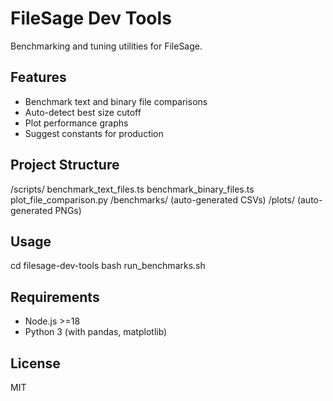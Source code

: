 # FileSage Dev Tools

Benchmarking and tuning utilities for FileSage.

## Features

- Benchmark text and binary file comparisons
- Auto-detect best size cutoff
- Plot performance graphs
- Suggest constants for production

## Project Structure

/scripts/
    benchmark_text_files.ts
    benchmark_binary_files.ts
    plot_file_comparison.py
/benchmarks/ (auto-generated CSVs)
/plots/ (auto-generated PNGs)

## Usage

cd filesage-dev-tools
bash run_benchmarks.sh

## Requirements

- Node.js >=18
- Python 3 (with pandas, matplotlib)

## License

MIT
